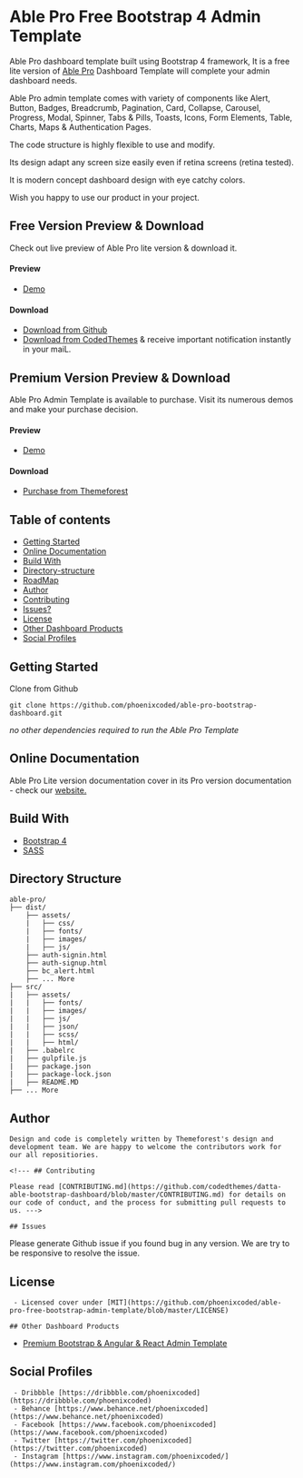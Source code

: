 # Able Pro Free Bootstrap 4 Admin Template 

Able Pro dashboard template built using Bootstrap 4 framework, It is a free lite version of [Able Pro](https://codedthemes.com/item/able-pro-lite-free-admin-template/) Dashboard Template will complete your admin dashboard needs.

<!--- ![Able Pro Free Admin Template Preview Image](...) --->

Able Pro admin template comes with variety of components like Alert, Button, Badges, Breadcrumb, Pagination, Card, Collapse, Carousel, Progress, Modal, Spinner, Tabs & Pills, Toasts, Icons, Form Elements, Table, Charts, Maps & Authentication Pages.

The code structure is highly flexible to use and modify. 

Its design adapt any screen size easily even if retina screens (retina tested).

It is modern concept dashboard design with eye catchy colors.

Wish you happy to use our product in your project.

## Free Version Preview & Download

Check out live preview of Able Pro lite version & download it.

#### Preview

 - [Demo](https://codedthemes.com/item/able-pro-lite-free-admin-template/)

#### Download

 - [Download from Github](https://github.com/phoenixcoded/able-pro-bootstrap-dashboard.git)
 - [Download from CodedThemes]( https://codedthemes.com/item/able-pro-lite-free-admin-template/) & receive important notification instantly in your maiL.
 
 ## Premium Version Preview & Download

Able Pro Admin Template is available to purchase. Visit its numerous demos and make your purchase decision.
#### Preview

 - [Demo](http://ableproadmin.com/)

#### Download

 - [Purchase from Themeforest](https://themeforest.net/item/able-pro-responsive-bootstrap-4-admin-template/19300403?s_rank=12)

## Table of contents

 * [Getting Started](#getting-started)
 * [Online Documentation](#online-documentation)
 * [Build With](#build-with)
 * [Directory-structure](#directory-structure)
 * [RoadMap](#roadmap)
 * [Author](#author)
 * [Contributing](#contributing)
 * [Issues?](#issues)
 * [License](#license)
 * [Other Dashboard Products](#other-dashboard-products)
 * [Social Profiles](#social-profiles)
 
## Getting Started

Clone from Github 
```
git clone https://github.com/phoenixcoded/able-pro-bootstrap-dashboard.git
```
*no other dependencies required to run the Able Pro Template*

## Online Documentation

Able Pro Lite version documentation cover in its Pro version documentation - check our [website.](http://ableproadmin.com/bootstrap/docs/)

## Build With

 - [Bootstrap 4](https://getbootstrap.com/)
 - [SASS](https://sass-lang.com/)
 
## Directory Structure
```
able-pro/
├── dist/
    ├── assets/
    |   ├── css/
    |   ├── fonts/
    |   ├── images/
    |   ├── js/
    ├── auth-signin.html
    ├── auth-signup.html
    ├── bc_alert.html
    ├── ... More
├── src/
|   ├── assets/
|   |   ├── fonts/
|   |   ├── images/
|   |   ├── js/
|   |   ├── json/
|   |   ├── scss/
|   |   ├── html/
|   ├── .babelrc
|   ├── gulpfile.js
|   ├── package.json
|   ├── package-lock.json
|   ├── README.MD
├── ... More
```

<!--- ## RoadMap
    
We are continuously working in Able Pro Project and going to make it a awesome dashboard template via your support. Give us the ideas, suggestion for include more components, pages, plugins. Few of future release pages are
 
#### Layouts 
 - Vertical version
    - Static
    - Fixed
    - Navbar Fixed
    - Collapse Menu
    - Vertical RTL
 - Horizontal version
 - Horizontal v2
 - Horizontal RTL
 - Box Layout
 - Navbar Dark
 - Dark Layout
 - Introduce Live Customizer (i.e. only for demo)
 
#### Pages
 - Pricing
 - Login/Register pages version 2
 - User profile
 - Maintenance Pages like Error Pages, Offline UI, Maintenance

#### Basic & Advance Components
 - Alert, Button, Cards, Progress, Modal, Tabs & Pills
 - Datepicker, Notification, Slider

*All above pages already included in Pro version. We need your support to include those pages in lite version too.* --->

## Author
```
Design and code is completely written by Themeforest's design and development team. We are happy to welcome the contributors work for our all repositiories.

<!--- ## Contributing

Please read [CONTRIBUTING.md](https://github.com/codedthemes/datta-able-bootstrap-dashboard/blob/master/CONTRIBUTING.md) for details on our code of conduct, and the process for submitting pull requests to us. --->

## Issues
```
Please generate Github issue if you found bug in any version. We are try to be responsive to resolve the issue.

## License
```
 - Licensed cover under [MIT](https://github.com/phoenixcoded/able-pro-free-bootstrap-admin-template/blob/master/LICENSE)

## Other Dashboard Products
```
 <!--- - [Free Bootstrap 4 Admin Template](https://codedthemes.com/item/category/freebies/)
 - [Free Angular Dashboard Template](https://codedthemes.com/item/category/freebies/) --->
 - [Premium Bootstrap & Angular & React Admin Template](https://themeforest.net/user/phoenixcoded/portfolio)
 
## Social Profiles
```
 - Dribbble [https://dribbble.com/phoenixcoded](https://dribbble.com/phoenixcoded)
 - Behance [https://www.behance.net/phoenixcoded](https://www.behance.net/phoenixcoded)
 - Facebook [https://www.facebook.com/phoenixcoded](https://www.facebook.com/phoenixcoded)
 - Twitter [https://twitter.com/phoenixcoded](https://twitter.com/phoenixcoded)
 - Instagram [https://www.instagram.com/phoenixcoded/](https://www.instagram.com/phoenixcoded/)
